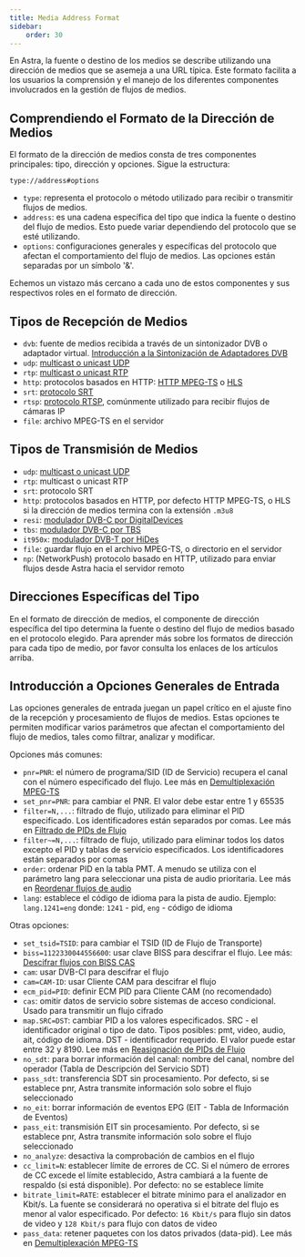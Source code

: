 ```yaml
---
title: Media Address Format
sidebar:
    order: 30
---
```


En Astra, la fuente o destino de los medios se describe utilizando una dirección de medios que se asemeja a una URL típica. Este formato facilita a los usuarios la comprensión y el manejo de los diferentes componentes involucrados en la gestión de flujos de medios.

## Comprendiendo el Formato de la Dirección de Medios

El formato de la dirección de medios consta de tres componentes principales: tipo, dirección y opciones. Sigue la estructura:

```
type://address#options
```

- `type`: representa el protocolo o método utilizado para recibir o transmitir flujos de medios.
- `address`: es una cadena específica del tipo que indica la fuente o destino del flujo de medios. Esto puede variar dependiendo del protocolo que se esté utilizando.
- `options`: configuraciones generales y específicas del protocolo que afectan el comportamiento del flujo de medios. Las opciones están separadas por un símbolo '&'.

Echemos un vistazo más cercano a cada uno de estos componentes y sus respectivos roles en el formato de dirección.

## Tipos de Recepción de Medios

- `dvb`: fuente de medios recibida a través de un sintonizador DVB o adaptador virtual. [Introducción a la Sintonización de Adaptadores DVB](/en/astra/adapters/)
- `udp`: [multicast o unicast UDP](/en/astra/receiving-udp/)
- `rtp`: [multicast o unicast RTP](/en/astra/receiving-udp/)
- `http`: protocolos basados en HTTP: [HTTP MPEG-TS](/en/astra/receiving-http/http/) o [HLS](/en/astra/receiving-http/hls/)
- `srt`: [protocolo SRT](/en/astra/receiving/srt/)
- `rtsp`: [protocolo RTSP](/en/astra/receiving/rtsp/), comúnmente utilizado para recibir flujos de cámaras IP
- `file`: archivo MPEG-TS en el servidor

## Tipos de Transmisión de Medios

- `udp`: [multicast o unicast UDP](/en/astra/delivery-udp/)
- `rtp`: multicast o unicast RTP
- `srt`: protocolo SRT
- `http`: protocolos basados en HTTP, por defecto HTTP MPEG-TS, o HLS si la dirección de medios termina con la extensión `.m3u8`
- `resi`: [modulador DVB-C por DigitalDevices](/en/astra/delivery-broadcast/resi-dvb-c-modulator/)
- `tbs`: [modulador DVB-C por TBS](/en/astra/delivery-broadcast/tbs-dvb-c-modulator/)
- `it950x`: [modulador DVB-T por HiDes](/en/astra/delivery-broadcast/hides-dvb-t-modulator/)
- `file`: guardar flujo en el archivo MPEG-TS, o directorio en el servidor
- `np`: (NetworkPush) protocolo basado en HTTP, utilizado para enviar flujos desde Astra hacia el servidor remoto

## Direcciones Específicas del Tipo

En el formato de dirección de medios, el componente de dirección específica del tipo determina la fuente o destino del flujo de medios basado en el protocolo elegido. Para aprender más sobre los formatos de dirección para cada tipo de medio, por favor consulta los enlaces de los artículos arriba.

## Introducción a Opciones Generales de Entrada

Las opciones generales de entrada juegan un papel crítico en el ajuste fino de la recepción y procesamiento de flujos de medios. Estas opciones te permiten modificar varios parámetros que afectan el comportamiento del flujo de medios, tales como filtrar, analizar y modificar.

Opciones más comunes:

- `pnr=PNR`: el número de programa/SID (ID de Servicio) recupera el canal con el número especificado del flujo. Lee más en [Demultiplexación MPEG-TS](/en/astra/streams/demux/)
- `set_pnr=PNR`: para cambiar el PNR. El valor debe estar entre 1 y 65535
- `filter=N,...`: filtrado de flujo, utilizado para eliminar el PID especificado. Los identificadores están separados por comas. Lee más en [Filtrado de PIDs de Flujo](/en/astra/streams/filter/)
- `filter~=N,...`: filtrado de flujo, utilizado para eliminar todos los datos excepto el PID y tablas de servicio especificados. Los identificadores están separados por comas
- `order`: ordenar PID en la tabla PMT. A menudo se utiliza con el parámetro lang para seleccionar una pista de audio prioritaria. Lee más en [Reordenar flujos de audio](/en/astra/streams/order/)
- `lang`: establece el código de idioma para la pista de audio. Ejemplo: `lang.1241=eng` donde: `1241` - pid, `eng` - código de idioma

Otras opciones:

- `set_tsid=TSID`: para cambiar el TSID (ID de Flujo de Transporte)
- `biss=1122330044556600`: usar clave BISS para descifrar el flujo. Lee más: [Descifrar flujos con BISS CAS](/en/astra/streams/decrypt-biss/)
- `cam`: usar DVB-CI para descifrar el flujo
- `cam=CAM-ID`: usar Cliente CAM para descifrar el flujo
- `ecm_pid=PID`: definir ECM PID para Cliente CAM (no recomendado)
- `cas`: omitir datos de servicio sobre sistemas de acceso condicional. Usado para transmitir un flujo cifrado
- `map.SRC=DST`: cambiar PID a los valores especificados. SRC - el identificador original o tipo de dato. Tipos posibles: pmt, video, audio, ait, código de idioma. DST - identificador requerido. El valor puede estar entre 32 y 8190. Lee más en [Reasignación de PIDs de Flujo](/en/astra/streams/remap/)
- `no_sdt`: para borrar información del canal: nombre del canal, nombre del operador (Tabla de Descripción del Servicio SDT)
- `pass_sdt`: transferencia SDT sin procesamiento. Por defecto, si se establece pnr, Astra transmite información solo sobre el flujo seleccionado
- `no_eit`: borrar información de eventos EPG (EIT - Tabla de Información de Eventos)
- `pass_eit`: transmisión EIT sin procesamiento. Por defecto, si se establece pnr, Astra transmite información solo sobre el flujo seleccionado
- `no_analyze`: desactiva la comprobación de cambios en el flujo
- `cc_limit=N`: establecer límite de errores de CC. Si el número de errores de CC excede el límite establecido, Astra cambiará a la fuente de respaldo (si está disponible). Por defecto: no se establece límite
- `bitrate_limit=RATE`: establecer el bitrate mínimo para el analizador en Kbit/s. La fuente se considerará no operativa si el bitrate del flujo es menor al valor especificado. Por defecto: `16 Kbit/s` para flujo sin datos de video y `128 Kbit/s` para flujo con datos de video
- `pass_data`: retener paquetes con los datos privados (data-pid). Lee más en [Demultiplexación MPEG-TS](/en/astra/streams/demux/)